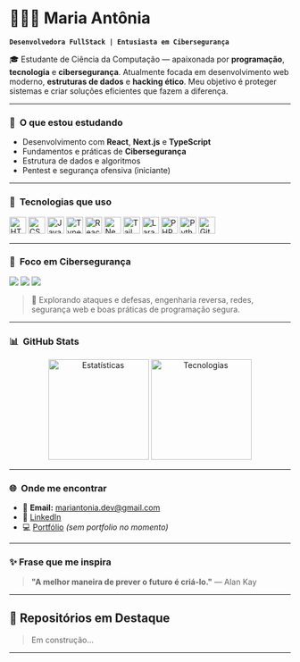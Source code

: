 # 👩🏻‍💻 Maria Antônia

**`Desenvolvedora FullStack | Entusiasta em Cibersegurança`**

🎓 Estudante de Ciência da Computação — apaixonada por **programação**, **tecnologia** e **cibersegurança**. Atualmente focada em desenvolvimento web moderno, **estruturas de dados** e **hacking ético**. Meu objetivo é proteger sistemas e criar soluções eficientes que fazem a diferença.

---

### 🧠 &nbsp;O que estou estudando
- Desenvolvimento com **React**, **Next.js** e **TypeScript**
- Fundamentos e práticas de **Cibersegurança**
- Estrutura de dados e algoritmos
- Pentest e segurança ofensiva (iniciante)

---

### 🤖 &nbsp;Tecnologias que uso

<p align="left">
  <img title="HTML" alt="HTML" src="https://cdn.jsdelivr.net/gh/devicons/devicon/icons/html5/html5-original.svg" width="30" />
  <img title="CSS" alt="CSS" src="https://cdn.jsdelivr.net/gh/devicons/devicon/icons/css3/css3-original.svg" width="30" />
  <img title="JavaScript" alt="JavaScript" src="https://cdn.jsdelivr.net/gh/devicons/devicon/icons/javascript/javascript-original.svg" width="30" />
  <img title="TypeScript" alt="TypeScript" src="https://cdn.jsdelivr.net/gh/devicons/devicon/icons/typescript/typescript-original.svg" width="30" />
  <img title="React" alt="React" src="https://cdn.jsdelivr.net/gh/devicons/devicon/icons/react/react-original.svg" width="30" />
  <img title="Next.js" alt="Next.js" src="https://cdn.jsdelivr.net/gh/devicons/devicon/icons/nextjs/nextjs-original.svg" width="30" />
  <img title="Tailwind" alt="Tailwind" src="https://cdn.jsdelivr.net/gh/devicons/devicon/icons/tailwindcss/tailwindcss-original.svg" width="30" />
  <img title="Laravel" alt="Laravel" src="https://cdn.jsdelivr.net/gh/devicons/devicon/icons/laravel/laravel-original.svg" width="30" />
  <img title="PHP" alt="PHP" src="https://cdn.jsdelivr.net/gh/devicons/devicon/icons/php/php-original.svg" width="30" />
  <img title="Python" alt="Python" src="https://cdn.jsdelivr.net/gh/devicons/devicon/icons/python/python-original.svg" width="30" />
  <img title="Git" alt="Git" src="https://cdn.jsdelivr.net/gh/devicons/devicon/icons/git/git-original.svg" width="30" />
</p>

---

### 🔐 &nbsp;Foco em Cibersegurança

<p>
  <img src="https://img.shields.io/badge/Segurança%20Ofensiva-red?style=for-the-badge&logo=hackthebox&logoColor=white" />
  <img src="https://img.shields.io/badge/Hacking%20Ético-black?style=for-the-badge&logo=virustotal&logoColor=white" />
  <img src="https://img.shields.io/badge/Defesa%20de%20Sistemas-blue?style=for-the-badge&logo=shield&logoColor=white" />
</p>

> 🧩 Explorando ataques e defesas, engenharia reversa, redes, segurança web e boas práticas de programação segura.

---

### 📊 &nbsp;GitHub Stats

<p align="center">
  <img alt="Estatísticas" height="180em" src="https://github-readme-stats.vercel.app/api?username=mariantonia-ac&show_icons=true&theme=tokyonight&include_all_commits=true&locale=pt-br" />
  <img alt="Tecnologias" height="180em" src="https://github-readme-stats.vercel.app/api/top-langs/?username=mariantonia-ac&theme=tokyonight&layout=compact&custom_title=Principais Tecnologias" />
</p>

---

### 🌐 &nbsp;Onde me encontrar
- 📧 **Email:** mariantonia.dev@gmail.com 
- 💼 [LinkedIn](https://www.linkedin.com/in/maria-ant%C3%B4nia-alves-curcino-856a2b264/)  
- 💻 [Portfólio](https://seuportfolio.dev/) _(sem portfolio no momento)_

---

### ✨ Frase que me inspira

> **"A melhor maneira de prever o futuro é criá-lo."** — Alan Kay

---

## 💾 Repositórios em Destaque
> Em construção... 

---


